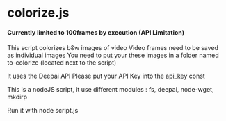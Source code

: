# colorize.js
#### Currently limited to 100frames by execution (API Limitation)
This script colorizes b&w images of video
Video frames need to be saved as individual images
You need to put your these images in a folder named to-colorize (located next to the script)

It uses the Deepai API
Please put your API Key into the api_key const

This is a nodeJS script, it use different modules : fs, deepai, node-wget, mkdirp

Run it with node script.js
